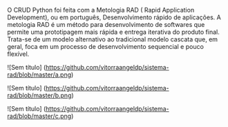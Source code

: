O CRUD Python foi feita com a Metologia RAD ( Rapid Application Development), ou em português, Desenvolvimento rápido de aplicações. A metologia RAD é um método para desenvolvimento de softwares que permite uma prototipagem mais rápida e entrega iterativa do produto final. Trata-se de um modelo alternativo ao tradicional modelo cascata que, em geral, foca em um processo de desenvolvimento sequencial e pouco flexível.

![Sem título] (https://github.com/vitorraangeldp/sistema-rad/blob/master/a.png)

![Sem título] (https://github.com/vitorraangeldp/sistema-rad/blob/master/b.png)

![Sem título] (https://github.com/vitorraangeldp/sistema-rad/blob/master/c.png)